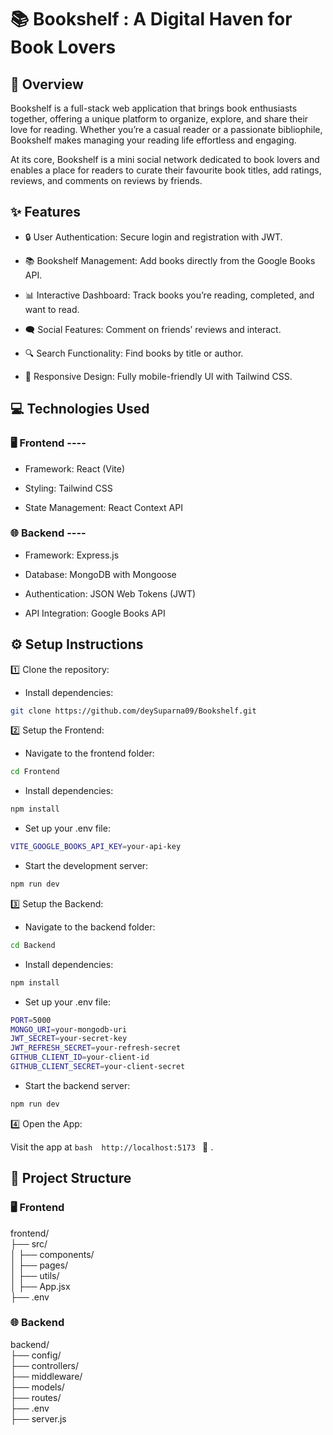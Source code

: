 # 📚 Bookshelf : A Digital Haven for Book Lovers

## 📝 Overview

Bookshelf is a full-stack web application that brings book enthusiasts together, offering a unique platform to organize, explore, and share their love for reading. Whether you’re a casual reader or a passionate bibliophile, Bookshelf makes managing your reading life effortless and engaging.

At its core, Bookshelf is a mini social network dedicated to book lovers and enables a place for readers to curate their favourite book titles, add ratings, reviews, and comments on reviews by friends.

## ✨ Features

* 🔒 User Authentication: Secure login and registration with JWT.

* 📚 Bookshelf Management: Add books directly from the Google Books API.

* 📊 Interactive Dashboard: Track books you’re reading, completed, and want to read.

* 🗨️ Social Features: Comment on friends’ reviews and interact.

* 🔍 Search Functionality: Find books by title or author.

* 📱 Responsive Design: Fully mobile-friendly UI with Tailwind CSS.




## 💻 Technologies Used

### 🖥️ Frontend ----

* Framework: React (Vite)

* Styling: Tailwind CSS

* State Management: React Context API


### 🌐 Backend ----

* Framework: Express.js

* Database: MongoDB with Mongoose

* Authentication: JSON Web Tokens (JWT)

* API Integration: Google Books API

## ⚙️ Setup Instructions

1️⃣ Clone the repository:

* Install dependencies:
  
```bash
git clone https://github.com/deySuparna09/Bookshelf.git
```
2️⃣ Setup the Frontend:

* Navigate to the frontend folder:

```bash
cd Frontend
```

* Install dependencies:
  
```bash
npm install 
```
* Set up your .env file:

```bash
VITE_GOOGLE_BOOKS_API_KEY=your-api-key
```

* Start the development server:

```bash
npm run dev
```

3️⃣ Setup the Backend:

* Navigate to the backend folder:

```bash
cd Backend
```

* Install dependencies:

```bash
npm install
```

* Set up your .env file:

```bash
PORT=5000  
MONGO_URI=your-mongodb-uri  
JWT_SECRET=your-secret-key  
JWT_REFRESH_SECRET=your-refresh-secret   
GITHUB_CLIENT_ID=your-client-id  
GITHUB_CLIENT_SECRET=your-client-secret
```


* Start the backend server:

```bash
npm run dev
```

4️⃣ Open the App:

Visit the app at ```bash  http://localhost:5173 ``` 🎉 .

## 📂 Project Structure

### 🖥️ Frontend

frontend/  
├── src/  
│   ├── components/  
│   ├── pages/  
│   ├── utils/   
│   ├── App.jsx  
├── .env   

### 🌐 Backend

backend/  
├── config/  
├── controllers/  
├── middleware/  
├── models/  
├── routes/   
├── .env  
├── server.js  
